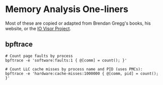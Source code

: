 # Memory Analysis One-liners

Most of these are copied or adapted from Brendan Gregg's books, his website, or the [IO Visor Project](https://github.com/iovisor).

## bpftrace

```
# Count page faults by process
bpftrace -e 'software:faults:1 { @[comm] = count(); }'

# Count LLC cache misses by process name and PID (uses PMCs):
bpftrace -e 'hardware:cache-misses:1000000 { @[comm, pid] = count(); }'
```
